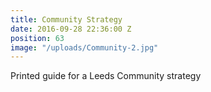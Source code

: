 ```yaml
---
title: Community Strategy
date: 2016-09-28 22:36:00 Z
position: 63
image: "/uploads/Community-2.jpg"
---
```


Printed guide for a Leeds Community strategy